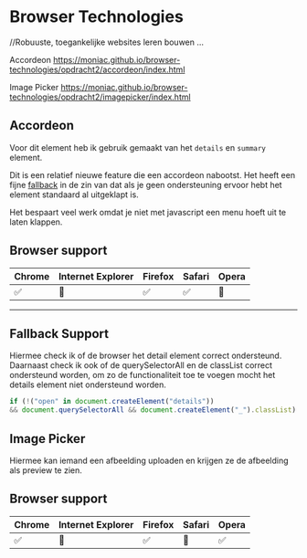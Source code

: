 # Browser Technologies
//Robuuste, toegankelijke websites leren bouwen …

Accordeon
https://moniac.github.io/browser-technologies/opdracht2/accordeon/index.html

Image Picker
https://moniac.github.io/browser-technologies/opdracht2/imagepicker/index.html


## Accordeon

Voor dit element heb ik gebruik gemaakt van het ```details``` en ```summary``` element.

Dit is een relatief nieuwe feature die een accordeon nabootst. Het heeft een fijne [fallback](https://css-tricks.com/quick-reminder-that-details-summary-is-the-easiest-way-ever-to-make-an-accordion/) in de zin van dat als je geen ondersteuning ervoor hebt het element standaard al uitgeklapt is.

Het bespaart veel werk omdat je niet met javascript een menu hoeft uit te laten klappen.

## Browser support

Chrome | Internet Explorer | Firefox | Safari | Opera
---------|----------|--------- | ------- | -----
 ✅ |  🚫  |  ✅ |  ✅  | 🚫

 --------------------

 ## Fallback Support

 Hiermee check ik of de browser het detail element correct ondersteund. Daarnaast check ik ook of de querySelectorAll en de classList correct ondersteund worden, om zo de functionaliteit toe te voegen mocht het details element niet ondersteund worden.

 ```js
if (!("open" in document.createElement("details")) 
&& document.querySelectorAll && document.createElement("_").classList)
```


## Image Picker

Hiermee kan iemand een afbeelding uploaden en krijgen ze de afbeelding als preview te zien.

## Browser support


Chrome | Internet Explorer | Firefox | Safari | Opera
---------|----------|--------- | ------- | -----
 ✅ |  🚫  |  ✅ |  🚫  | ✅ 